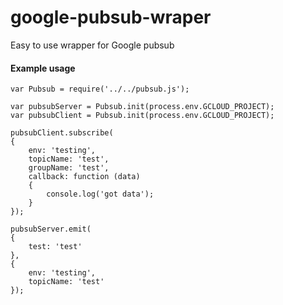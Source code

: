 # google-pubsub-wraper
Easy to use wrapper for Google pubsub


#### Example usage
```
var Pubsub = require('../../pubsub.js');

var pubsubServer = Pubsub.init(process.env.GCLOUD_PROJECT);
var pubsubClient = Pubsub.init(process.env.GCLOUD_PROJECT);

pubsubClient.subscribe(
{
    env: 'testing',
    topicName: 'test',
    groupName: 'test',
    callback: function (data)
    {
        console.log('got data');
    }
});

pubsubServer.emit(
{
    test: 'test'
},
{
    env: 'testing',
    topicName: 'test'
});
```